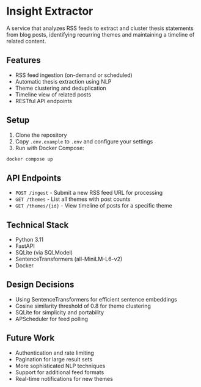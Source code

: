 # Insight Extractor

A service that analyzes RSS feeds to extract and cluster thesis statements from blog posts, identifying recurring themes and maintaining a timeline of related content.

## Features

- RSS feed ingestion (on-demand or scheduled)
- Automatic thesis extraction using NLP
- Theme clustering and deduplication
- Timeline view of related posts
- RESTful API endpoints

## Setup

1. Clone the repository
2. Copy `.env.example` to `.env` and configure your settings
3. Run with Docker Compose:
```bash
docker compose up
```

## API Endpoints

- `POST /ingest` - Submit a new RSS feed URL for processing
- `GET /themes` - List all themes with post counts
- `GET /themes/{id}` - View timeline of posts for a specific theme

## Technical Stack

- Python 3.11
- FastAPI
- SQLite (via SQLModel)
- SentenceTransformers (all-MiniLM-L6-v2)
- Docker

## Design Decisions

- Using SentenceTransformers for efficient sentence embeddings
- Cosine similarity threshold of 0.8 for theme clustering
- SQLite for simplicity and portability
- APScheduler for feed polling

## Future Work

- Authentication and rate limiting
- Pagination for large result sets
- More sophisticated NLP techniques
- Support for additional feed formats
- Real-time notifications for new themes 